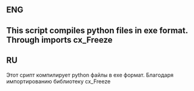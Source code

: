 ENG
---
This script compiles python files in exe format. Through imports cx_Freeze
---
RU
---
Этот срипт компилирует python файлы в exe формат. Благодаря импортированию библиотеку cx_Freeze
